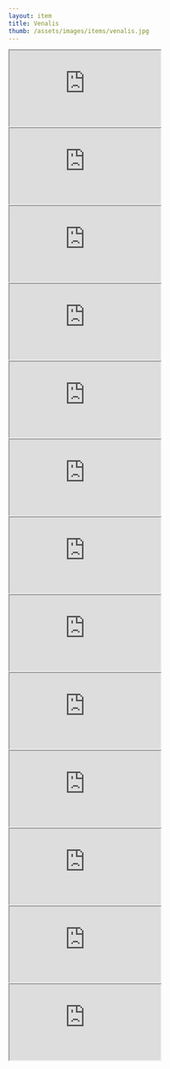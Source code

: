 ```yaml
---
layout: item
title: Venalis
thumb: /assets/images/items/venalis.jpg
---
```

<iframe src="http://magic-items.herokuapp.com/item/embed/1"></iframe>
<iframe src="http://magic-items.herokuapp.com/item/embed/57"></iframe>
<iframe src="http://magic-items.herokuapp.com/item/embed/77"></iframe>

<iframe src="http://magic-items.herokuapp.com/item/embed/2"></iframe>
<iframe src="http://magic-items.herokuapp.com/item/embed/23"></iframe>
<iframe src="http://magic-items.herokuapp.com/item/embed/24"></iframe>
<iframe src="http://magic-items.herokuapp.com/item/embed/40"></iframe>
<iframe src="http://magic-items.herokuapp.com/item/embed/83"></iframe>
<iframe src="http://magic-items.herokuapp.com/item/embed/82"></iframe>
<iframe src="http://magic-items.herokuapp.com/item/embed/91"></iframe>
<iframe src="http://magic-items.herokuapp.com/item/embed/206"></iframe>
<iframe src="http://magic-items.herokuapp.com/item/embed/211"></iframe>
<iframe src="http://magic-items.herokuapp.com/item/embed/102"></iframe>
